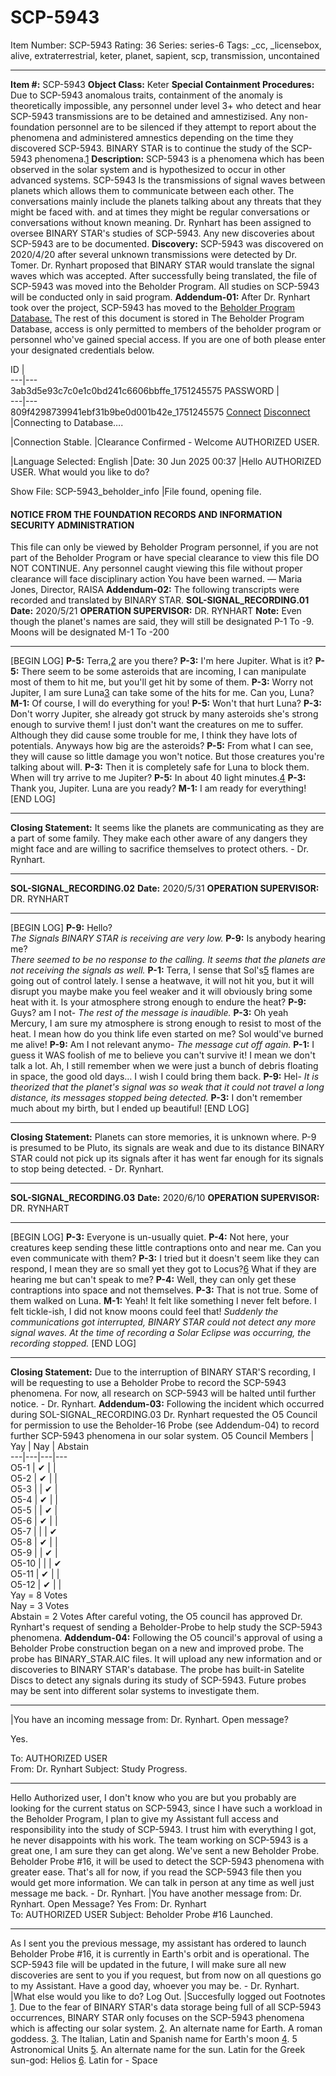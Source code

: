 # SCP-5943
Item Number: SCP-5943
Rating: 36
Series: series-6
Tags: _cc, _licensebox, alive, extraterrestrial, keter, planet, sapient, scp, transmission, uncontained

---

**Item #:** SCP-5943
**Object Class:** Keter
**Special Containment Procedures:** Due to SCP-5943 anomalous traits, containment of the anomaly is theoretically impossible, any personnel under level 3+ who detect and hear SCP-5943 transmissions are to be detained and amnestizised.
Any non-foundation personnel are to be silenced if they attempt to report about the phenomena and administered amnestics depending on the time they discovered SCP-5943.
BINARY STAR is to continue the study of the SCP-5943 phenomena.[1](javascript:;)
**Description:** SCP-5943 is a phenomena which has been observed in the solar system and is hypothesized to occur in other advanced systems. SCP-5943 Is the transmissions of signal waves between planets which allows them to communicate between each other.
The conversations mainly include the planets talking about any threats that they might be faced with. and at times they might be regular conversations or conversations without known meaning.
Dr. Rynhart has been assigned to oversee BINARY STAR's studies of SCP-5943. Any new discoveries about SCP-5943 are to be documented.
**Discovery:** SCP-5943 was discovered on 2020/4/20 after several unknown transmissions were detected by Dr. Tomer. Dr. Rynhart proposed that BINARY STAR would translate the signal waves which was accepted. After successfully being translated, the file of SCP-5943 was moved into the Beholder Program. All studies on SCP-5943 will be conducted only in said program.
**Addendum-01:** After Dr. Rynhart took over the project, SCP-5943 has moved to the [Beholder Program Database.](//scp-wiki.wikidot.com/into-the-void-hub:) The rest of this document is stored in The Beholder Program Database, access is only permitted to members of the beholder program or personnel who've gained special access. If you are one of both please enter your designated credentials below.  
  

ID  |   
---|---  
3ab3d5e93c7c0e1c0bd241c6606bbffe_1751245575 
PASSWORD  |   
---|---  
809f4298739941ebf31b9be0d001b42e_1751245575 
[Connect](javascript:;)
[Disconnect](javascript:;)
|Connecting to Database….  
  
  
  
|Connection Stable.
|Clearance Confirmed - Welcome AUTHORIZED USER.
  
|Language Selected: English
|Date: 30 Jun 2025 00:37
|Hello AUTHORIZED USER. What would you like to do?
  
Show File: SCP-5943_beholder_info 
|File found, opening file.
#### NOTICE FROM THE FOUNDATION RECORDS AND INFORMATION SECURITY ADMINISTRATION
This file can only be viewed by Beholder Program personnel, if you are not part of the Beholder Program or have special clearance to view this file DO NOT CONTINUE. Any personnel caught viewing this file without proper clearance will face disciplinary action
You have been warned.
— Maria Jones, Director, RAISA
**Addendum-02:** The following transcripts were recorded and translated by BINARY STAR.
**SOL-SIGNAL_RECORDING.01**
**Date:** 2020/5/21
**OPERATION SUPERVISOR:** DR. RYNHART
**Note:** Even though the planet's names are said, they will still be designated P-1 To -9. Moons will be designated M-1 To -200
* * *
[BEGIN LOG]
**P-5:** Terra,[2](javascript:;) are you there?
**P-3:** I'm here Jupiter. What is it?
**P-5:** There seem to be some asteroids that are incoming, I can manipulate most of them to hit me, but you'll get hit by some of them.
**P-3:** Worry not Jupiter, I am sure Luna[3](javascript:;) can take some of the hits for me. Can you, Luna?
**M-1:** Of course, I will do everything for you!
**P-5:** Won't that hurt Luna?
**P-3:** Don't worry Jupiter, she already got struck by many asteroids she's strong enough to survive them! I just don't want the creatures on me to suffer. Although they did cause some trouble for me, I think they have lots of potentials. Anyways how big are the asteroids?
**P-5:** From what I can see, they will cause so little damage you won't notice. But those creatures you're talking about will.
**P-3:** Then it is completely safe for Luna to block them. When will try arrive to me Jupiter?
**P-5:** In about 40 light minutes.[4](javascript:;)
**P-3:** Thank you, Jupiter. Luna are you ready?
**M-1:** I am ready for everything!
[END LOG]
* * *
**Closing Statement:** It seems like the planets are communicating as they are a part of some family. They make each other aware of any dangers they might face and are willing to sacrifice themselves to protect others. - Dr. Rynhart.
* * *
**SOL-SIGNAL_RECORDING.02**
**Date:** 2020/5/31
**OPERATION SUPERVISOR:** DR. RYNHART
* * *
[BEGIN LOG]
**P-9:** Hello?  
_The Signals BINARY STAR is receiving are very low._
**P-9:** Is anybody hearing me?  
_There seemed to be no response to the calling. It seems that the planets are not receiving the signals as well._
**P-1:** Terra, I sense that Sol's[5](javascript:;) flames are going out of control lately. I sense a heatwave, it will not hit you, but it will disrupt you maybe make you feel weaker and it will obviously bring some heat with it. Is your atmosphere strong enough to endure the heat?
**P-9:** Guys? am I not- _The rest of the message is inaudible._
**P-3:** Oh yeah Mercury, I am sure my atmosphere is strong enough to resist to most of the heat. I mean how do you think life even started on me? Sol would've burned me alive!
**P-9:** Am I not relevant anymo- _The message cut off again._
**P-1:** I guess it WAS foolish of me to believe you can't survive it! I mean we don't talk a lot. Ah, I still remember when we were just a bunch of debris floating in space, the good old days… I wish I could bring them back.
**P-9:** Hel- _It is theorized that the planet's signal was so weak that it could not travel a long distance, its messages stopped being detected._
**P-3:** I don't remember much about my birth, but I ended up beautiful!
[END LOG]
* * *
**Closing Statement:** Planets can store memories, it is unknown where. P-9 is presumed to be Pluto, its signals are weak and due to its distance BINARY STAR could not pick up its signals after it has went far enough for its signals to stop being detected. - Dr. Rynhart.
* * *
**SOL-SIGNAL_RECORDING.03**
**Date:** 2020/6/10
**OPERATION SUPERVISOR:** DR. RYNHART
* * *
[BEGIN LOG]
**P-3:** Everyone is un-usually quiet.
**P-4:** Not here, your creatures keep sending these little contraptions onto and near me. Can you even communicate with them?
**P-3:** I tried but it doesn't seem like they can respond, I mean they are so small yet they got to Locus?[6](javascript:;) What if they are hearing me but can't speak to me?
**P-4:** Well, they can only get these contraptions into space and not themselves.
**P-3:** That is not true. Some of them walked on Luna.
**M-1:** Yeah! It felt like something I never felt before. I felt tickle-ish, I did not know moons could feel that!
_Suddenly the communications got interrupted, BINARY STAR could not detect any more signal waves. At the time of recording a Solar Eclipse was occurring, the recording stopped._
[END LOG]
* * *
**Closing Statement:** Due to the interruption of BINARY STAR'S recording, I will be requesting to use a Beholder Probe to record the SCP-5943 phenomena. For now, all research on SCP-5943 will be halted until further notice. - Dr. Rynhart.
**Addendum-03:** Following the incident which occurred during SOL-SIGNAL_RECORDING.03 Dr. Rynhart requested the O5 Council for permission to use the Beholder-16 Probe (see Addendum-04) to record further SCP-5943 phenomena in our solar system.
O5 Council Members | Yay | Nay | Abstain  
---|---|---|---  
O5-1 | ✔ |  |   
O5-2 | ✔ |  |   
O5-3 |  | ✔ |   
O5-4 | ✔ |  |   
O5-5 |  | ✔ |   
O5-6 | ✔ |  |   
O5-7 |  |  | ✔  
O5-8 | ✔ |  |   
O5-9 |  | ✔ |   
O5-10 |  |  | ✔  
O5-11 | ✔ |  |   
O5-12 | ✔ |  |   
Yay = 8 Votes  
Nay = 3 Votes  
Abstain = 2 Votes
After careful voting, the O5 council has approved Dr. Rynhart's request of sending a Beholder-Probe to help study the SCP-5943 phenomena.
**Addendum-04:** Following the O5 council's approval of using a Beholder Probe construction began on a new and improved probe. The probe has BINARY_STAR.AIC files. It will upload any new information and or discoveries to BINARY STAR's database. The probe has built-in Satelite Discs to detect any signals during its study of SCP-5943. Future probes may be sent into different solar systems to investigate them.
* * *
|You have an incoming message from: Dr. Rynhart. Open message?  
  
  
Yes.  

To: AUTHORIZED USER  
From: Dr. Rynhart
Subject: Study Progress.
* * *
Hello Authorized user, I don't know who you are but you probably are looking for the current status on SCP-5943, since I have such a workload in the Beholder Program, I plan to give my Assistant full access and responsibility into the study of SCP-5943.
I trust him with everything I got, he never disappoints with his work. The team working on SCP-5943 is a great one, I am sure they can get along.
We've sent a new Beholder Probe. Beholder Probe #16, it will be used to detect the SCP-5943 phenomena with greater ease. That's all for now, if you read the SCP-5943 file then you would get more information. We can talk in person at any time as well just message me back.
\- Dr. Rynhart.
|You have another message from: Dr. Rynhart. Open Message?
Yes
From: Dr. Rynhart  
To: AUTHORIZED USER
Subject: Beholder Probe #16 Launched.
* * *
As I sent you the previous message, my assistant has ordered to launch Beholder Probe #16, it is currently in Earth's orbit and is operational.
The SCP-5943 file will be updated in the future, I will make sure all new discoveries are sent to you if you request, but from now on all questions go to my Assistant.
Have a good day, whoever you may be.
\- Dr. Rynhart.
|What else would you like to do?
Log Out.
|Succesfully logged out
Footnotes
[1](javascript:;). Due to the fear of BINARY STAR's data storage being full of all SCP-5943 occurrences, BINARY STAR only focuses on the SCP-5943 phenomena which is affecting our solar system.
[2](javascript:;). An alternate name for Earth. A roman goddess.
[3](javascript:;). The Italian, Latin and Spanish name for Earth's moon
[4](javascript:;). 5 Astronomical Units
[5](javascript:;). An alternate name for the sun. Latin for the Greek sun-god: Helios
[6](javascript:;). Latin for - Space